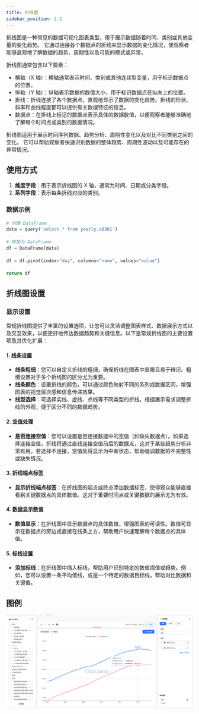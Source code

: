 ```yaml
---
title: 折线图
sidebar_position: 2.2
---
```


折线图是一种常见的数据可视化图表类型，用于展示数据随着时间、类别或其他变量的变化趋势。
它通过连接各个数据点的折线来显示数据的变化情况，使观察者能够直观地了解数据的趋势、周期性以及可能的模式或异常。

折线图通常包含以下要素：

- 横轴（X 轴）：横轴通常表示时间、类别或其他连续型变量，用于标识数据点的位置。
- 纵轴（Y 轴）：纵轴表示数据的数值大小，用于标识数据点在纵向上的位置。
- 折线：折线连接了各个数据点，直观地显示了数据的变化趋势。折线的形状、斜率和曲线程度都可以提供有关数据特征的信息。
- 数据点：在折线上标记的数据点表示具体的数据数值，以便观察者能够准确地了解每个时间点或类别的数据情况。

折线图适用于展示时间序列数据、趋势分析、周期性变化以及对比不同类别之间的变化。
它可以帮助观察者快速识别数据的整体趋势、周期性波动以及可能存在的异常情况。

## 使用方式


1. **维度字段**：用于表示折线图的 X 轴，通常为时间、日期或分类字段。
2. **系列字段**：表示每条折线对应的类别。 



### 数据示例

```py
# 创建 DataFrame
data = query('select * from yearly.a0301')

# 转换为 DataFrame
df = DataFrame(data)

df = df.pivot(index="day", columns="name", values="value")

return df
```


## 折线图设置

### 显示设置

常规折线图提供了丰富的设置选项，让您可以灵活调整图表样式、数据展示方式以及交互效果，以便更好地传达数据趋势和关键信息。以下是常规折线图的主要设置项及其优化扩展：

#### 1. **线条设置**
   - **线条粗细**：您可以自定义折线的粗细，确保折线在图表中显眼且易于辨识。粗细设置对于多个折线图的区分尤为重要。
   - **线条颜色**：设置折线的颜色，可以通过颜色映射不同的系列或数据区间，增强图表的视觉层次感和信息传递效果。
   - **线型选择**：可选择实线、虚线、点线等不同类型的折线，根据展示需求调整折线的外观，便于区分不同的数据趋势。

#### 2. **空值处理**
   - **是否连接空值**：您可以设置是否连接数据中的空值（如缺失数据点）。如果选择连接空值，折线将通过直线连接空值前后的数据点，这对于某些趋势分析非常有用。若选择不连接，空值处将显示为中断状态，帮助强调数据的不完整性或缺失情况。

#### 3. **折线端点标签**
   - **显示折线端点标签**：在折线图的起点或终点添加数据标签，使得观众能够直接看到关键数据点的具体数值。这对于重要时间点或关键数据的展示尤为有效。

#### 4. **数据显示数值**
   - **数值显示**：在折线图中显示数据点的具体数值，增强图表的可读性。数值可显示在数据点的旁边或直接在线条上方，帮助用户快速理解每个数据点的具体值。

#### 5. **标线设置**
   - **添加标线**：在折线图中插入标线，帮助用户识别特定的数值阈值或趋势。例如，您可以设置一条平均值线，或是一个特定的数据目标线，帮助对比数据和关键值。



## 图例

![折线图](./line.png)
